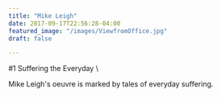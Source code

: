 ```yaml
---
title: "Mike Leigh"
date: 2017-09-17T22:56:28-04:00
featured_image: "/images/ViewfromOffice.jpg"
draft: false

---
```


#1 Suffering the Everyday \

Mike Leigh's oeuvre is marked by tales of everyday suffering. 